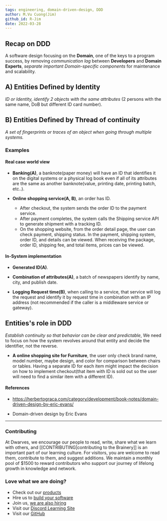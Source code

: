 ```yaml
---
tags: engineering, domain-driven-design, DDD
author: M.Vu Cuong(Jim)
github_id: R-Jim
date: 2022-03-28
---
```


## Recap on DDD

A software design focusing on the **Domain**, one of the keys to a program success, by removing _communication lag_ between **Developers** and **Domain Experts**, _separate important Domain-specific components_ for maintenance and scalability.

## A) Entities Defined by **Identity**

_ID or Identity, identify 2 objects with the same attributes_ (2 persons with the same name, DoB but different ID card number).

## B) Entities Defined by **Thread of continuity**

_A set of fingerprints or traces of an object when going through multiple systems._

### Examples

#### Real case world view

- **Banking(A)**, a banknote(paper money) will have an ID that identifies it on the digital systems or a physical log book even if all of its attributes are the same as another banknote(value, printing date, printing batch, etc..).

- **Online shopping service(A, B)**, an order has ID.
  - After checkout, the system sends the order ID to the payment service.
  - After payment completes, the system calls the Shipping service API to generate shipment with a tracking ID.
  - On the shopping website, from the order detail page, the user can check payment, shipping status. In the payment, shipping system, order ID, and details can be viewed. When receiving the package, order ID, shipping fee, and total items, prices can be viewed.

#### In-System implementation

- **Generated ID(A)**.

- **Combination of attributes(A)**, a batch of newspapers identify by name, city, and publish date.

- **Logging Request time(B)**, when calling to a service, that service will log the request and identify it by request time in combination with an IP address (not recommended if the caller is a middleware service or gateway).

## Entities's role in DDD

_Establish continuity so that behavior can be clear and predictable_, We need to focus on how the system revolves around that entity and decide the identifier, not the reverse.

- **A online shopping site for Furniture**, the user only check brand name, model number, maybe design, and color for comparison between chairs or tables. Having a separate ID for each item might impact the decision on how to implement checkout(that item with ID is sold out so the user will need to find a similar item with a different ID).

#### References

- https://herbertograca.com/category/development/book-notes/domain-driven-design-by-eric-evans/

- Domain-driven design by Eric Evans



---
<!-- cta -->
### Contributing

At Dwarves, we encourage our people to read, write, share what we learn with others, and [[CONTRIBUTING|contributing to the Brainery]] is an important part of our learning culture. For visitors, you are welcome to read them, contribute to them, and suggest additions. We maintain a monthly pool of $1500 to reward contributors who support our journey of lifelong growth in knowledge and network.

### Love what we are doing?

- Check out our [products](https://superbits.co)
- Hire us to [build your software](https://d.foundation)
- Join us, [we are also hiring](https://github.com/dwarvesf/WeAreHiring)
- Visit our [Discord Learning Site](https://discord.gg/dzNBpNTVEZ)
- Visit our [GitHub](https://github.com/dwarvesf)